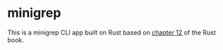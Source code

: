 # minigrep

This is a minigrep CLI app built on Rust based on [chapter 12](https://doc.rust-lang.org/book/ch12-00-an-io-project.html) of the Rust book.